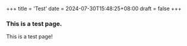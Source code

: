 +++
title = 'Test'
date = 2024-07-30T15:48:25+08:00
draft = false
+++

### This is a test page.

This is a test page!
